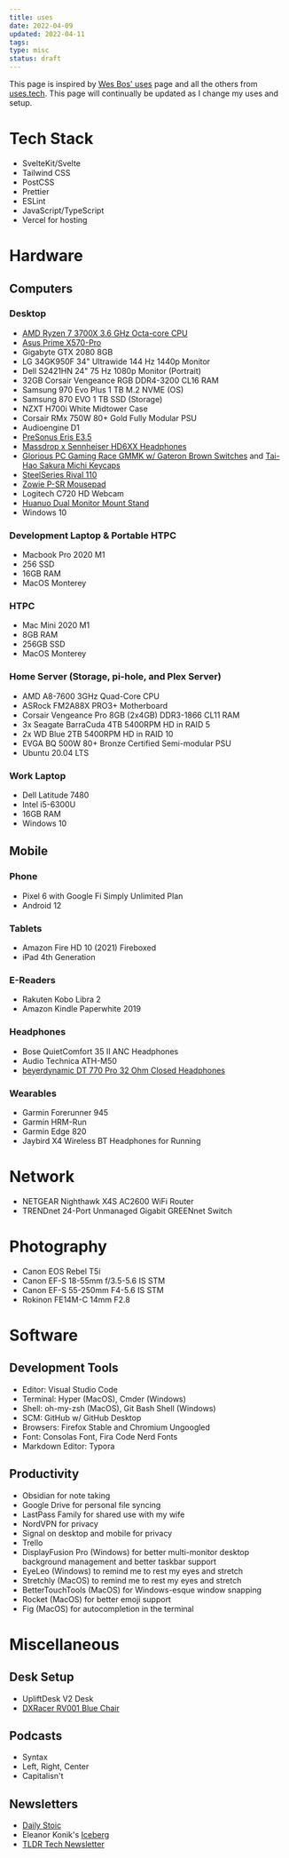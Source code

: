 ```yaml
---
title: uses
date: 2022-04-09
updated: 2022-04-11
tags:
type: misc
status: draft
---
```


This page is inspired by [Wes Bos' uses](https://wesbos.com/uses) page and all the others from [uses.tech](https://uses.tech/). This page will continually be updated as I change my uses and setup.

# Tech Stack

- SvelteKit/Svelte
- Tailwind CSS
- PostCSS
- Prettier
- ESLint
- JavaScript/TypeScript
- Vercel for hosting

# Hardware

## Computers

### Desktop

- [AMD Ryzen 7 3700X 3.6 GHz Octa-core CPU](https://www.amd.com/en/products/cpu/amd-ryzen-7-3700x)
- [Asus Prime X570-Pro](https://www.asus.com/us/Motherboards-Components/Motherboards/PRIME/PRIME-X570-PRO/)
- Gigabyte GTX 2080 8GB
- LG 34GK950F 34" Ultrawide 144 Hz 1440p Monitor
- Dell S2421HN 24" 75 Hz 1080p Monitor (Portrait)
- 32GB Corsair Vengeance RGB DDR4-3200 CL16 RAM
- Samsung 970 Evo Plus 1 TB M.2 NVME (OS)
- Samsung 870 EVO 1 TB SSD (Storage)
- NZXT H700i White Midtower Case
- Corsair RMx 750W 80+ Gold Fully Modular PSU
- Audioengine D1
- [PreSonus Eris E3.5](https://www.presonus.com/products/Eris-E35)
- [Massdrop x Sennheiser HD6XX Headphones](https://drop.com/buy/massdrop-sennheiser-hd6xx)
- [Glorious PC Gaming Race GMMK w/ Gateron Brown Switches](https://www.pcgamingrace.com/products/gmmk-full-brown-switch) and [Tai-Hao Sakura Michi Keycaps](https://mechanicalkeyboards.com/shop/index.php?l=product_detail&p=6058)
- [SteelSeries Rival 110](https://www.amazon.com/SteelSeries-Rival-110-Gaming-Mouse/dp/B075LD4YY6)
- [Zowie P-SR Mousepad](https://zowie.benq.com/en/product/mouse-pad/sr/p-sr.html)
- Logitech C720 HD Webcam
- [Huanuo Dual Monitor Mount Stand](https://smile.amazon.com/gp/product/B07X262MRK?psc=1)
- Windows 10

### Development Laptop & Portable HTPC

- Macbook Pro 2020 M1
- 256 SSD
- 16GB RAM
- MacOS Monterey

### HTPC

- Mac Mini 2020 M1
- 8GB RAM
- 256GB SSD
- MacOS Monterey

### Home Server (Storage, pi-hole, and Plex Server)

- AMD A8-7600 3GHz Quad-Core CPU
- ASRock FM2A88X PRO3+ Motherboard
- Corsair Vengeance Pro 8GB (2x4GB) DDR3-1866 CL11 RAM
- 3x Seagate BarraCuda 4TB 5400RPM HD in RAID 5
- 2x WD Blue 2TB 5400RPM HD in RAID 10
- EVGA BQ 500W 80+ Bronze Certified Semi-modular PSU
- Ubuntu 20.04 LTS

### Work Laptop

- Dell Latitude 7480
- Intel i5-6300U
- 16GB RAM
- Windows 10

## Mobile

### Phone

- Pixel 6 with Google Fi Simply Unlimited Plan
- Android 12

### Tablets

- Amazon Fire HD 10 (2021) Fireboxed
- iPad 4th Generation

### E-Readers

- Rakuten Kobo Libra 2
- Amazon Kindle Paperwhite 2019

### Headphones

- Bose QuietComfort 35 II ANC Headphones
- Audio Technica ATH-M50
- [beyerdynamic DT 770 Pro 32 Ohm Closed Headphones](https://north-america.beyerdynamic.com/dt-770-pro.html)

### Wearables

- Garmin Forerunner 945
- Garmin HRM-Run
- Garmin Edge 820
- Jaybird X4 Wireless BT Headphones for Running

# Network

- NETGEAR Nighthawk X4S AC2600 WiFi Router
- TRENDnet 24-Port Unmanaged Gigabit GREENnet Switch

# Photography

- Canon EOS Rebel T5i
- Canon EF-S 18-55mm f/3.5-5.6 IS STM
- Canon EF-S 55-250mm F4-5.6 IS STM
- Rokinon FE14M-C 14mm F2.8

# Software

## Development Tools

- Editor: Visual Studio Code
- Terminal: Hyper (MacOS), Cmder (Windows)
- Shell: oh-my-zsh (MacOS), Git Bash Shell (Windows)
- SCM: GitHub w/ GitHub Desktop
- Browsers: Firefox Stable and Chromium Ungoogled
- Font: Consolas Font, Fira Code Nerd Fonts
- Markdown Editor: Typora

## Productivity

- Obsidian for note taking
- Google Drive for personal file syncing
- LastPass Family for shared use with my wife
- NordVPN for privacy
- Signal on desktop and mobile for privacy
- Trello
- DisplayFusion Pro (Windows) for better multi-monitor desktop background management and better taskbar support
- EyeLeo (Windows) to remind me to rest my eyes and stretch
- Stretchly (MacOS) to remind me to rest my eyes and stretch
- BetterTouchTools (MacOS) for Windows-esque window snapping
- Rocket (MacOS) for better emoji support
- Fig (MacOS) for autocompletion in the terminal

# Miscellaneous

## Desk Setup

- UpliftDesk V2 Desk
- [DXRacer RV001 Blue Chair](https://www.dxracer.com/collections/gaming-chairs/formula-and-racing-series/oh-rv001-nb)

## Podcasts

- Syntax
- Left, Right, Center
- Capitalisn't

## Newsletters

- [Daily Stoic](https://dailystoic.com/)
- Eleanor Konik's [Iceberg](https://newsletter.eleanorkonik.com/)
- [TLDR Tech Newsletter](https://tldr.tech/newsletter)
